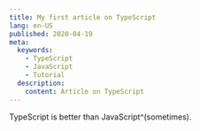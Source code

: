 ```yaml
---
title: My first article on TypeScript
lang: en-US
published: 2020-04-19
meta:
  keywords:
    - TypeScript
    - JavaScript
    - Tutorial
  description:
    content: Article on TypeScript
---
```


TypeScript is better than JavaScript^(sometimes).
